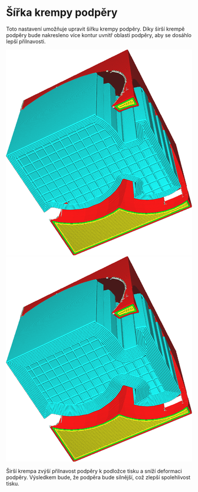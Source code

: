Šířka krempy podpěry
====
Toto nastavení umožňuje upravit šířku krempy podpěry. Díky širší krempě podpěry bude nakresleno více kontur uvnitř oblasti podpěry, aby se dosáhlo lepší přilnavosti.

![Šířka 2 mm](../../../articles/images/support_brim_2mm.png)
![Šířka 4 mm](../../../articles/images/support_brim_4mm.png)

Širší krempa zvýší přilnavost podpěry k podložce tisku a sníží deformaci podpěry. Výsledkem bude, že podpěra bude silnější, což zlepší spolehlivost tisku.
